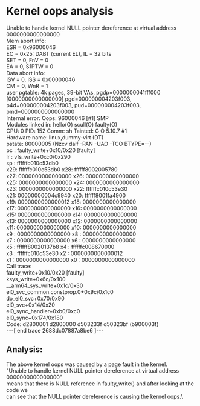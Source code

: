 # Kernel oops analysis

Unable to handle kernel NULL pointer dereference at virtual address 0000000000000000\
Mem abort info:\
  ESR = 0x96000046\
  EC = 0x25: DABT (current EL), IL = 32 bits\
  SET = 0, FnV = 0\
  EA = 0, S1PTW = 0\
Data abort info:\
  ISV = 0, ISS = 0x00000046\
  CM = 0, WnR = 1\
user pgtable: 4k pages, 39-bit VAs, pgdp=0000000041fff000\
[0000000000000000] pgd=000000004203f003, p4d=000000004203f003, pud=000000004203f003, pmd=0000000000000000\
Internal error: Oops: 96000046 [#1] SMP\
Modules linked in: hello(O) scull(O) faulty(O)\
CPU: 0 PID: 152 Comm: sh Tainted: G           O      5.10.7 #1\
Hardware name: linux,dummy-virt (DT)\
pstate: 80000005 (Nzcv daif -PAN -UAO -TCO BTYPE=--)\
pc : faulty_write+0x10/0x20 [faulty]\
lr : vfs_write+0xc0/0x290\
sp : ffffffc010c53db0\
x29: ffffffc010c53db0 x28: ffffff8002005780 \
x27: 0000000000000000 x26: 0000000000000000 \
x25: 0000000000000000 x24: 0000000000000000 \
x23: 0000000000000000 x22: ffffffc010c53e30 \
x21: 00000000004c9940 x20: ffffff8001fa4900 \
x19: 0000000000000012 x18: 0000000000000000 \
x17: 0000000000000000 x16: 0000000000000000 \
x15: 0000000000000000 x14: 0000000000000000 \
x13: 0000000000000000 x12: 0000000000000000 \
x11: 0000000000000000 x10: 0000000000000000 \
x9 : 0000000000000000 x8 : 0000000000000000 \
x7 : 0000000000000000 x6 : 0000000000000000 \
x5 : ffffff80020137b8 x4 : ffffffc008670000 \
x3 : ffffffc010c53e30 x2 : 0000000000000012 \
x1 : 0000000000000000 x0 : 0000000000000000 \
Call trace:\
 faulty_write+0x10/0x20 [faulty]\
 ksys_write+0x6c/0x100\
 __arm64_sys_write+0x1c/0x30\
 el0_svc_common.constprop.0+0x9c/0x1c0\
 do_el0_svc+0x70/0x90\
 el0_svc+0x14/0x20\
 el0_sync_handler+0xb0/0xc0\
 el0_sync+0x174/0x180\
Code: d2800001 d2800000 d503233f d50323bf (b900003f) \
---[ end trace 2688dc07887a8be6 ]---

## Analysis:

The above kernel oops was caused by a page fault in the kernel.\
"Unable to handle kernel NULL pointer dereference at virtual address 0000000000000000"\
means that there is NULL reference in faulty_write() and after looking at the code we\
can see that the NULL pointer dereference is causing the kernel oops.\


